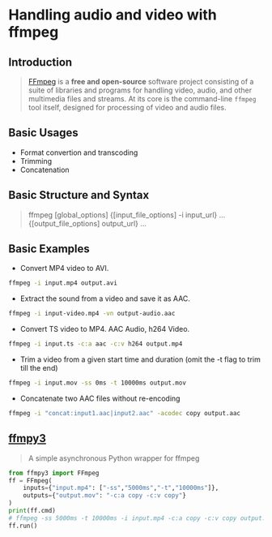 # Handling audio and video with ffmpeg

## Introduction

>[FFmpeg](https://ffmpeg.org/) is a **free and open-source** software project consisting of a suite of libraries and programs for handling video, audio, and other multimedia files and streams. At its core is the command-line `ffmpeg` tool itself, designed for processing of video and audio files.

## Basic Usages

- Format convertion and transcoding
- Trimming
- Concatenation

## Basic Structure and Syntax

>ffmpeg [global_options] {[input_file_options] -i input_url} ... {[output_file_options] output_url} ...

## Basic Examples

- Convert MP4 video to AVI.

```bash
ffmpeg -i input.mp4 output.avi
```

- Extract the sound from a video and save it as AAC.

```bash
ffmpeg -i input-video.mp4 -vn output-audio.aac
```

- Convert TS video to MP4. AAC Audio, h264 Video.

```bash
ffmpeg -i input.ts -c:a aac -c:v h264 output.mp4
```

- Trim a video from a given start time and duration (omit the -t flag to trim till the end)

```bash
ffmpeg -i input.mov -ss 0ms -t 10000ms output.mov
```

- Concatenate two AAC files without re-encoding

```bash
ffmpeg -i "concat:input1.aac|input2.aac" -acodec copy output.aac
```

## [ffmpy3](https://github.com/wchill/ffmpy3)

>A simple asynchronous Python wrapper for ffmpeg

```python
from ffmpy3 import FFmpeg
ff = FFmpeg(
    inputs={"input.mp4": ["-ss","5000ms","-t","10000ms"]},
    outputs={"output.mov": "-c:a copy -c:v copy"}
)
print(ff.cmd)
# ffmpeg -ss 5000ms -t 10000ms -i input.mp4 -c:a copy -c:v copy output.mov
ff.run()
```
